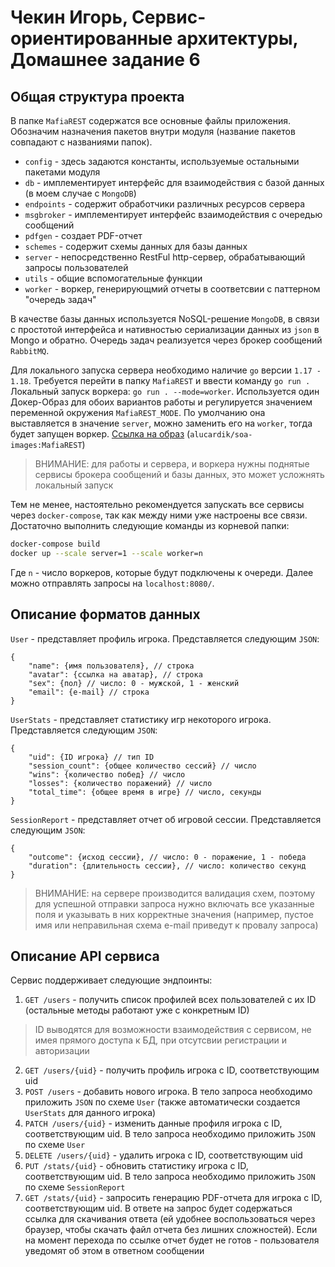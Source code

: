 # Чекин Игорь, Сервис-ориентированные архитектуры, Домашнее задание 6

## Общая структура проекта

В папке `MafiaREST` содержатся все основные файлы приложения. Обозначим назначения пакетов внутри модуля (название пакетов совпадают с названиями папок).
* `config` - здесь задаются константы, используемые остальными пакетами модуля
* `db` - имплементирует интерфейс для взаимодействия с базой данных (в моем случае с `MongoDB`)
* `endpoints` - содержит обработчики различных ресурсов сервера
* `msgbroker` - имплементирует интерфейс взаимодействия с очередью сообщений
* `pdfgen` - создает PDF-отчет
* `schemes` - содержит схемы данных для базы данных
* `server` - непосредственно  RestFul http-сервер, обрабатывающий запросы пользователей
* `utils` - общие вспомогательные функции
* `worker` - воркер, генерирующмий отчеты в соответсвии с паттерном "очередь задач"


В качестве базы данных используется NoSQL-решение `MongoDB`, в связи с простотой интерфейса и нативностью сериализации данных из `json` в Mongo и обратно. Очередь задач реализуется через брокер сообщений `RabbitMQ`.

Для локального запуска сервера необходимо наличие `go` версии `1.17 - 1.18`. Требуется перейти в папку `MafiaREST` и ввести команду `go run .`
Локальный запуск воркера: `go run . --mode=worker`. Используется один Докер-Образ для обоих вариантов работы и регулируется значением переменной окружения `MafiaREST_MODE`. По умолчанию она выставляется в значение `server`, можно заменить его на `worker`, тогда будет запущен воркер. [Ссылка на образ](https://hub.docker.com/layers/soa-images/alucardik/soa-images/MafiaREST/images/sha256-3eedf991a93496601bce41eb5d14c83a9c94ee3b3609ab027532f9c2e2ab9b4a?context=explore) (`alucardik/soa-images:MafiaREST`)

> ВНИМАНИЕ: для работы и сервера, и воркера нужны поднятые сервисы брокера сообщений и базы данных, это может усложнять локальный запуск 

Тем не менее, настоятельно рекомендуется запускать все сервисы через `docker-compose`, так как между ними уже настроены все связи. Достаточно выполнить следующие команды из корневой папки:

```bash
docker-compose build
docker up --scale server=1 --scale worker=n
```

Где `n` - число воркеров, которые будут подключены к очереди. Далее можно отправлять запросы на `localhost:8080/`.

## Описание форматов данных

`User` - представляет профиль игрока. Представляется следующим `JSON`:
```
{
    "name": {имя пользователя}, // строка
    "avatar": {ссылка на аватар}, // строка
    "sex": {пол} // число: 0 - мужской, 1 - женский
    "email": {e-mail} // строка
}
```

`UserStats` - представляет статистику игр некоторого игрока. Представляется следующим `JSON`:
```
{
	"uid": {ID игрока} // тип ID
	"session_count": {общее количество сессий} // число
	"wins": {количество побед} // число          
    "losses": {количество поражений} // число
	"total_time": {общее время в игре} // число, секунды
}
```

`SessionReport` - представляет отчет об игровой сессии. Представляется следующим `JSON`:
```
{
    "outcome": {исход сессии}, // число: 0 - поражение, 1 - победа
    "duration": {длительность сессии}, // число: количество секунд
}
```

> ВНИМАНИЕ: на сервере производится валидация схем, поэтому для успешной отправки запроса нужно включать все указанные поля и указывать в них корректные значения (например, пустое имя или неправильная схема e-mail приведут к провалу запроса)

## Описание API сервиса

Сервис поддерживает следующие эндпоинты:

1. `GET /users` - получить список профилей всех пользователей с их ID (остальные методы работают уже с конкретным ID)
> ID выводятся для возможности взаимодействия с сервисом, не имея прямого доступа к БД, при отсутсвии регистрации и авторизации 
2. `GET /users/{uid}` - получить профиль игрока с ID, соответствующим uid
3. `POST /users` - добавить нового игрока. В тело запроса необходимо приложить `JSON` по схеме `User` (также автоматически создается `UserStats` для данного игрока)
4. `PATCH /users/{uid}` - изменить данные профиля игрока с ID, соответствующим uid. В тело запроса необходимо приложить `JSON` по схеме `User`
5. `DELETE /users/{uid}` - удалить игрока с ID, соответствующим uid
6. `PUT /stats/{uid}` - обновить статистику игрока с ID, соответствующим uid. В тело запроса необходимо приложить `JSON` по схеме `SessionReport`
7. `GET /stats/{uid}` - запросить генерацию PDF-отчета для игрока с ID, соответствующим uid. В ответе на запрос будет содержаться ссылка для скачивания ответа (ей удобнее воспользоваться через браузер, чтобы скачать файл отчета без лишних сложностей). Если на момент перехода по ссылке отчет будет не готов - пользователя уведомят об этом в ответном сообщении

